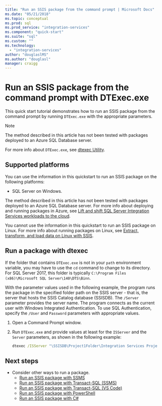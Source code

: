 ```yaml
---
title: "Run an SSIS package from the command prompt | Microsoft Docs"
ms.date: "05/21/2018"
ms.topic: conceptual
ms.prod: sql
ms.prod_service: "integration-services"
ms.component: "quick-start"
ms.suite: "sql"
ms.custom: ""
ms.technology: 
  - "integration-services"
author: "douglaslMS"
ms.author: "douglasl"
manager: craigg
---
```

# Run an SSIS package from the command prompt with DTExec.exe
This quick start tutorial demonstrates how to run an SSIS package from the command prompt by running `DTExec.exe` with the appropriate parameters.

> [!NOTE]
> The method described in this article has not been tested with packages deployed to an Azure SQL Database server.

For more info about `DTExec.exe`, see [dtexec Utility](https://docs.microsoft.com/sql/integration-services/packages/dtexec-utility).

## Supported platforms

You can use the information in this quickstart to run an SSIS package on the following platforms:

-   SQL Server on Windows.

The method described in this article has not been tested with packages deployed to an Azure SQL Database server. For more info about deploying and running packages in Azure, see [Lift and shift SQL Server Integration Services workloads to the cloud](lift-shift/ssis-azure-lift-shift-ssis-packages-overview.md).

You cannot use the information in this quickstart to run an SSIS package on Linux. For more info about running packages on Linux, see [Extract, transform, and load data on Linux with SSIS](../linux/sql-server-linux-migrate-ssis.md).

## Run a package with dtexec

If the folder that contains `DTExec.exe` is not in your `path` environment variable, you may have to use the `cd` command to change to its directory. For SQL Server 2017, this folder is typically `C:\Program Files (x86)\Microsoft SQL Server\140\DTS\Binn`.

With the parameter values used in the following example, the program runs the package in the specified folder path on the SSIS server - that is, the server that hosts the SSIS Catalog database (SSISDB). The `/Server` parameter provides the server name. The program connects as the current user with Windows Integrated Authentication. To use SQL Authentication, specify the `/User` and `Password` parameters with appropriate values.

1. Open a Command Prompt window.

2. Run `DTExec.exe` and provide values at least for the `ISServer` and the `Server` parameters, as shown in the following example:

    ```cmd
    dtexec /ISServer "\SSISDB\Project1Folder\Integration Services Project1\Package.dtsx" /Server "localhost"
    ```

## Next steps
- Consider other ways to run a package.
    - [Run an SSIS package with SSMS](./ssis-quickstart-run-ssms.md)
    - [Run an SSIS package with Transact-SQL (SSMS)](./ssis-quickstart-run-tsql-ssms.md)
    - [Run an SSIS package with Transact-SQL (VS Code)](ssis-quickstart-run-tsql-vscode.md)
    - [Run an SSIS package with PowerShell](ssis-quickstart-run-powershell.md)
    - [Run an SSIS package with C#](./ssis-quickstart-run-dotnet.md) 
